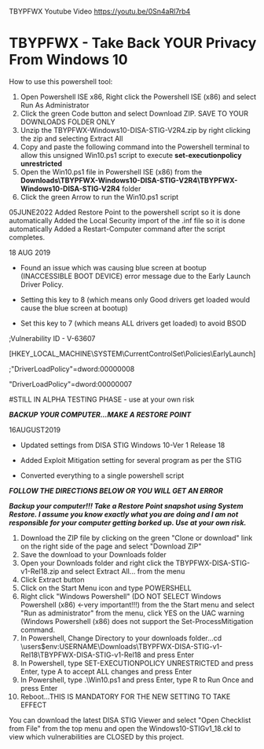 TBYPFWX Youtube Video
https://youtu.be/0Sn4aRl7rb4

# TBYPFWX - Take Back YOUR Privacy From Windows 10

How to use this powershell tool:
1) Open Powershell ISE x86, Right click the Powershell ISE (x86) and select Run As Administrator
2) Click the green Code button and select Download ZIP.  SAVE TO YOUR DOWNLOADS FOLDER ONLY
3) Unzip the TBYPFWX-Windows10-DISA-STIG-V2R4.zip by right clicking the zip and selecting Extract All
4) Copy and paste the following command into the Powershell terminal to allow this unsigned Win10.ps1 script to execute **set-executionpolicy unrestricted**
5) Open the Win10.ps1 file in Powershell ISE (x86) from the **Downloads\TBYPFWX-Windows10-DISA-STIG-V2R4\TBYPFWX-Windows10-DISA-STIG-V2R4** folder
6) Click the green Arrow to run the Win10.ps1 script


05JUNE2022
Added Restore Point to the powershell script so it is done automatically
Added the Local Security import of the .inf file so it is done automatically
Added a Restart-Computer command after the script completes.



18 AUG 2019

- Found an issue which was causing blue screen at bootup (INACCESSIBLE BOOT DEVICE) error message due to the Early Launch Driver Policy.

- Setting this key to 8 (which means only Good drivers get loaded would cause the blue screen at bootup)

- Set this key to 7 (which means ALL drivers get loaded) to avoid BSOD

;Vulnerability ID - V-63607

[HKEY_LOCAL_MACHINE\SYSTEM\CurrentControlSet\Policies\EarlyLaunch]

;"DriverLoadPolicy"=dword:00000008

"DriverLoadPolicy"=dword:00000007

#STILL IN ALPHA TESTING PHASE - use at your own risk


***BACKUP YOUR COMPUTER...MAKE A RESTORE POINT***

16AUGUST2019

- Updated settings from DISA STIG Windows 10-Ver 1 Release 18 
              
- Added Exploit Mitigation setting for several program as per the STIG
              
- Converted everything to a single powershell script

***FOLLOW THE DIRECTIONS BELOW OR YOU WILL GET AN ERROR***
              
***Backup your computer!!!  Take a Restore Point snapshot using System Restore.  I assume you know exactly what you are doing and I am not responsible for your computer getting borked up.  Use at your own risk.***

1) Download the ZIP file by clicking on the green "Clone or download" link on the right side of the page and select "Download ZIP"
2) Save the download to your Downloads folder
3) Open your Downloads folder and right click the TBYPFWX-DISA-STIG-v1-Rel18.zip and select Extract All... from the menu
4) Click Extract button
5) Click on the Start Menu icon and type POWERSHELL
6) Right click "Windows Powershell" (DO NOT SELECT Windows Powershell (x86) <-very important!!!) from the the Start menu and select "Run as administrator" from the menu, click YES on the UAC warning (Windows Powershell (x86) does not support the Set-ProcessMitigation command.
7) In Powershell, Change Directory to your downloads folder...cd \users\$env:USERNAME\Downloads\TBYPFWX-DISA-STIG-v1-Rel18\TBYPFWX-DISA-STIG-v1-Rel18 and press Enter
8) In Powershell, type SET-EXECUTIONPOLICY UNRESTRICTED and press Enter, type A to accept ALL changes and press Enter
9) In Powershell, type .\Win10.ps1 and press Enter, type R to Run Once and press Enter
10) Reboot...THIS IS MANDATORY FOR THE NEW SETTING TO TAKE EFFECT

You can download the latest DISA STIG Viewer and select "Open Checklist from File" from the top menu and open the Windows10-STIGv1_18.ckl to view which vulnerabilities are CLOSED by this project.
